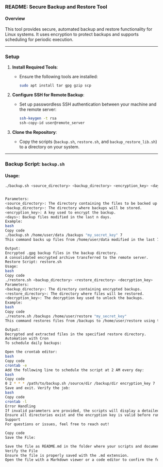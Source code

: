 ### **README: Secure Backup and Restore Tool**

#### **Overview**
This tool provides secure, automated backup and restore functionality for Linux systems. It uses encryption to protect backups and supports scheduling for periodic execution.

---

### **Setup**

1. **Install Required Tools**:
   - Ensure the following tools are installed:  
     ```bash
     sudo apt install tar gpg gzip scp
     ```

2. **Configure SSH for Remote Backup**:
   - Set up passwordless SSH authentication between your machine and the remote server:
     ```bash
     ssh-keygen -t rsa
     ssh-copy-id user@remote_server
     ```

3. **Clone the Repository**:
   - Copy the scripts (`backup.sh`, `restore.sh`, and `backup_restore_lib.sh`) to a directory on your system.

---

### **Backup Script: `backup.sh`**

#### **Usage**:
```bash
./backup.sh <source_directory> <backup_directory> <encryption_key> <days>


Parameters:
<source_directory>: The directory containing the files to be backed up.
<backup_directory>: The directory where backups will be stored.
<encryption_key>: A key used to encrypt the backup.
<days>: Backup files modified in the last n days.
Example:
bash
Copy code
./backup.sh /home/user/data /backups "my_secret_key" 7
This command backs up files from /home/user/data modified in the last 7 days, encrypts them, and stores the backup in /backups.

Output:
Encrypted .gpg backup files in the backup directory.
A consolidated encrypted archive transferred to the remote server.
Restore Script: restore.sh
Usage:
bash
Copy code
./restore.sh <backup_directory> <restore_directory> <decryption_key>
Parameters:
<backup_directory>: The directory containing encrypted backups.
<restore_directory>: The directory where files will be restored.
<decryption_key>: The decryption key used to unlock the backups.
Example:
bash
Copy code
./restore.sh /backups /home/user/restore "my_secret_key"
This command restores files from /backups to /home/user/restore using the provided decryption key.

Output:
Decrypted and extracted files in the specified restore directory.
Automation with Cron
To schedule daily backups:

Open the crontab editor:
bash
Copy code
crontab -e
Add the following line to schedule the script at 2 AM every day:
bash
Copy code
0 2 * * * /path/to/backup.sh /source/dir /backup/dir encryption_key 7
Save and exit. Verify the job:
bash
Copy code
crontab -l
Error Handling
If invalid parameters are provided, the scripts will display a detailed error message and exit.
Ensure all directories exist and the encryption key is valid before running the scripts.
Support
For questions or issues, feel free to reach out!

Copy code
Save the File:

Save the file as README.md in the folder where your scripts and documents are stored.
Verify the File
Ensure the file is properly saved with the .md extension.
Open the file with a Markdown viewer or a code editor to confirm the formatting.
